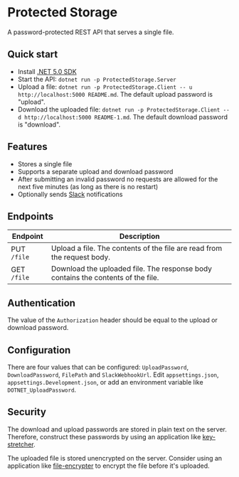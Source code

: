 # Protected Storage
A password-protected REST API that serves a single file.

## Quick start
- Install [.NET 5.0 SDK](https://dotnet.microsoft.com/download/dotnet/5.0)
- Start the API: `dotnet run -p ProtectedStorage.Server`
- Upload a file: `dotnet run -p ProtectedStorage.Client -- u http://localhost:5000 README.md`. The default upload password is "upload".
- Download the uploaded file: `dotnet run -p ProtectedStorage.Client -- d http://localhost:5000 README-1.md`. The default download password is "download".

##  Features
- Stores a single file
- Supports a separate upload and download password
- After submitting an invalid password no requests are allowed for the next five minutes (as long as there is no restart)
- Optionally sends [Slack](https://slack.com/) notifications

## Endpoints
| Endpoint | Description |
| --- | --- |
| PUT `/file` | Upload a file. The contents of the file are read from the request body. |
| GET `/file` | Download the uploaded file. The response body contains the contents of the file. |

## Authentication
The value of the `Authorization` header should be equal to the upload or download password.

## Configuration
There are four values that can be configured: `UploadPassword`, `DownloadPassword`, `FilePath` and `SlackWebhookUrl`. Edit `appsettings.json`, `appsettings.Development.json`, or add an environment variable like `DOTNET_UploadPassword`.

## Security
The download and upload passwords are stored in plain text on the server. Therefore, construct these passwords by using an application like [key-stretcher](https://github.com/rdragon/key-stretcher).

The uploaded file is stored unencrypted on the server. Consider using an application like [file-encrypter](https://github.com/rdragon/file-encrypter) to encrypt the file before it's uploaded.